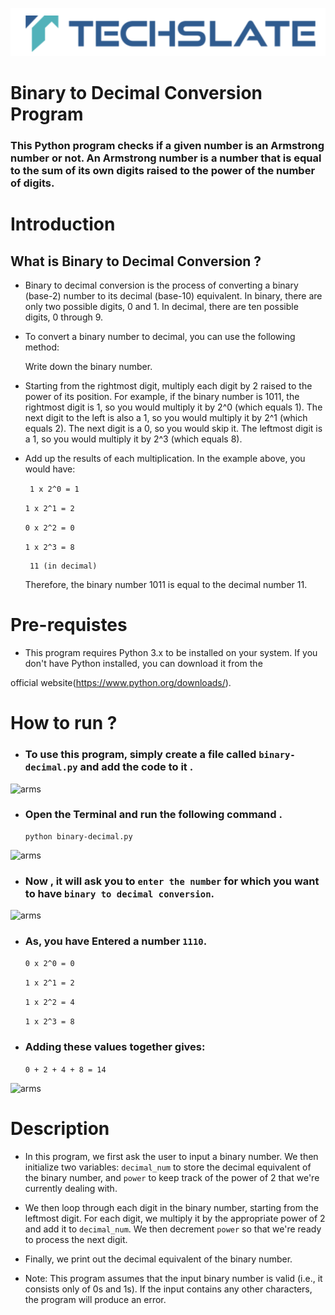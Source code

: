 ![TechSlate](../../global/images/ts.png)

# Binary to Decimal Conversion Program

### This Python program checks if a given number is an Armstrong number or not. An Armstrong number is a number that is equal to the sum of its own digits raised to the power of the number of digits.

# Introduction 

## What is Binary to Decimal Conversion ?

- Binary to decimal conversion is the process of converting a binary (base-2) number to its decimal (base-10) equivalent. In binary, there are only two possible digits, 0 and 1. In decimal, there are ten possible digits, 0 through 9.

- To convert a binary number to decimal, you can use the following method:

  Write down the binary number.

- Starting from the rightmost digit, multiply each digit by 2 raised to the power of its position. For example, if the binary number is 1011, the rightmost digit is 1, so you would multiply it by 2^0 (which equals 1). The next digit to the left is also a 1, so you would multiply it by 2^1 (which equals 2). The next digit is a 0, so you would skip it. The leftmost digit is a 1, so you would multiply it by 2^3 (which equals 8).

- Add up the results of each multiplication. In the example above, you would have:

     ``` 1 x 2^0 = 1```

  ```1 x 2^1 = 2```

  ```0 x 2^2 = 0```

  ```1 x 2^3 = 8```

    ```
     11 (in decimal)
    ```
  Therefore, the binary number 1011 is equal to the decimal number 11.


# Pre-requistes

- This program requires Python 3.x to be installed on your system. If you don't have Python installed, you can download it from the

official website(https://www.python.org/downloads/).



# How to run ?

- ### To use this program, simply create a file called `binary-decimal.py` and add the code to it .

![arms](images/binary.png)


- ### Open the Terminal and run the following command .

   ```
   python binary-decimal.py
   ```

![arms](images/python.png)


- ### Now , it will ask you to `enter the number` for which you want to have `binary to decimal conversion`.


![arms](images/enter.png)

- ### As, you have Entered a  number `1110`.

  ```0 x 2^0 = 0```

  ```1 x 2^1 = 2```

  ```1 x 2^2 = 4```

  ```1 x 2^3 = 8```

- ### Adding these values together gives:

  ```0 + 2 + 4 + 8 = 14```

![arms](images/1110.png)


# Description 

- In this program, we first ask the user to input a binary number. We then initialize two variables: `decimal_num` to store the decimal equivalent of the binary number, and `power` to keep track of the power of 2 that we're currently dealing with.

- We then loop through each digit in the binary number, starting from the leftmost digit. For each digit, we multiply it by the appropriate power of 2 and add it to `decimal_num`. We then decrement `power` so that we're ready to process the next digit.

- Finally, we print out the decimal equivalent of the binary number.

- Note: This program assumes that the input binary number is valid (i.e., it consists only of 0s and 1s). If the input contains any other characters, the program will produce an error.